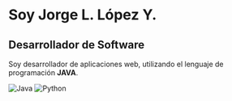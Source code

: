 # Soy Jorge L. López Y.
## Desarrollador de Software
Soy desarrollador de aplicaciones web, utilizando el lenguaje de programación **JAVA**.

![Java](https://img.shields.io/badge/java-%23ED8B00.svg?style=for-the-badge&logo=openjdk&logoColor=white) ![Python](https://img.shields.io/badge/python-3670A0?style=for-the-badge&logo=python&logoColor=ffdd54)
